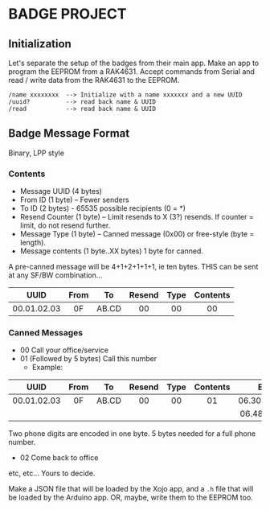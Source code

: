 # BADGE PROJECT

## Initialization

Let's separate the setup of the badges from their main app. Make an app to program the EEPROM from a RAK4631. Accept commands from Serial and read / write data from the RAK4631 to the EEPROM.

```
/name xxxxxxxx	--> Initialize with a name xxxxxxx and a new UUID
/uuid?			--> read back name & UUID
/read			--> read back name & UUID
```

## Badge Message Format

Binary, LPP style

### Contents

* Message UUID  (4 bytes)
* From ID (1 byte) – Fewer senders
* To ID (2 bytes) - 65535 possible recipients (0 = *)
* Resend Counter (1 byte) – Limit resends to X (3?) resends. If counter = limit, do not resend further.
* Message Type (1 byte) – Canned message (0x00) or free-style (byte = length).
* Message contents (1 byte..XX bytes) 1 byte for canned.

A pre-canned message will be 4+1+2+1+1+1, ie ten bytes. THIS can be sent at any SF/BW combination...

| UUID | From | To | Resend | Type | Contents |
| :----: | :----: | :----: | :----: | :----: | :----:|
| 00.01.02.03 | 0F | AB.CD | 00 | 00 | 00 |

### Canned Messages

* 00		Call your office/service
* 01		(Followed by 5 bytes) Call this number
  * Example:

| UUID | From | To | Resend | Type | Contents | Extra |
| :----: | :----: | :----: | :----: | :----: | :----:| :----:|
| 00.01.02.03 | 0F | AB.CD | 00 | 00 | 01 | 06.30.59.1e.4b |
|   |   |   |  |  |  | 06.4889.3075 |

  Two phone digits are encoded in one byte. 5 bytes needed for a full phone number.
* 02	Come back to office

etc, etc... Yours to decide.

Make a JSON file that will be loaded by the Xojo app, and a `.h` file that will be loaded by the Arduino app. OR, maybe, write them to the EEPROM too.
